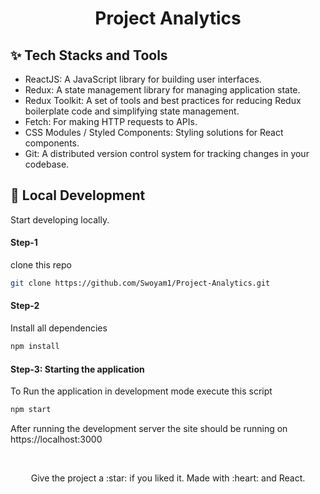<h1 align="center">Project Analytics</h1>

## ✨ Tech Stacks and Tools

- ReactJS: A JavaScript library for building user interfaces.
- Redux: A state management library for managing application state.
- Redux Toolkit: A set of tools and best practices for reducing Redux boilerplate code and simplifying state management.
- Fetch: For making HTTP requests to APIs.
- CSS Modules / Styled Components: Styling solutions for React components.
- Git: A distributed version control system for tracking changes in your codebase.

## :rocket: Local Development

Start developing locally.

#### Step-1

clone this repo

```sh
git clone https://github.com/Swoyam1/Project-Analytics.git
```

#### Step-2

Install all dependencies

```sh
npm install
```

#### Step-3: Starting the application

To Run the application in development mode execute this script

```sh
npm start
```

After running the development server the site should be running on https://localhost:3000

<br />
<p align="center">
  Give the project a :star: if you liked it. Made with :heart: and React.
</p>
